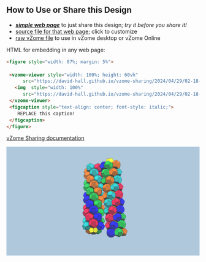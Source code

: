 
## How to Use or Share this Design

 - [***simple web page***](<https://david-hall.github.io/vzome-sharing/2024/04/29/02-18-06-120-cell-3D-net-(YouTube)/>) to just share this design; *try it before you share it!*
 - [source file for that web page](<https://github.com/david-hall/vzome-sharing/edit/main/2024/04/29/02-18-06-120-cell-3D-net-(YouTube)/index.md>); click to customize
 - [raw vZome file](<https://raw.githubusercontent.com/david-hall/vzome-sharing/main/2024/04/29/02-18-06-120-cell-3D-net-(YouTube)/120-cell-3D-net-(YouTube).vZome>) to use in vZome desktop or vZome Online
 
 HTML for embedding in any web page:
 ```html
<figure style="width: 87%; margin: 5%">
  
  <vzome-viewer style="width: 100%; height: 60vh" 
       src="https://david-hall.github.io/vzome-sharing/2024/04/29/02-18-06-120-cell-3D-net-(YouTube)/120-cell-3D-net-(YouTube).vZome" >
    <img  style="width: 100%"
       src="https://david-hall.github.io/vzome-sharing/2024/04/29/02-18-06-120-cell-3D-net-(YouTube)/120-cell-3D-net-(YouTube).png" >
  </vzome-viewer>
  <figcaption style="text-align: center; font-style: italic;">
     REPLACE this caption!
  </figcaption>
</figure>

 ```

[vZome Sharing documentation](https://vzome.github.io/vzome/sharing.html#how-it-works)

![Image](<120-cell-3D-net-(YouTube).png>)

